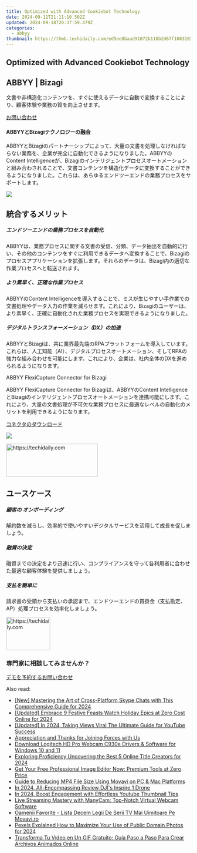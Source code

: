```yaml
---
title: Optimized with Advanced Cookiebot Technology
date: 2024-09-11T21:11:10.502Z
updated: 2024-09-18T20:37:59.479Z
categories:
  - abbyy
thumbnail: https://thmb.techidaily.com/ed5ee8baad91072b118b2d67f1083103fa228337347cb369c95ebc26efcbbaf5.jpg
---
```


## Optimized with Advanced Cookiebot Technology

## 

## ABBYY | Bizagi

文書や非構造化コンテンツを、すぐに使えるデータに自動で変換することにより、顧客体験や業務の質を向上させます。

[お問い合わせ](https://tools.techidaily.com/abbyy/products/)

#### ABBYYとBizagiテクノロジーの融合 

ABBYYとBizagiのパートナーシップによって、大量の文書を処理しなければならない業務を、企業が完全に自動化できるようになりました。ABBYYのContent Intelligenceが、Bizagiのインテリジェントプロセスオートメーションと組み合わされることで、文書コンテンツを構造化データに変換することができるようになりました。これらは、あらゆるエンドツーエンドの業務プロセスをサポートします。

![](https://content.abbyy.com/-/media/project/abbyy/abbyy/solutions/digital-onboarding/overview-image.jpg?h=716&iar=0&w=1272)

## 統合するメリット

##### エンドツーエンドの業務プロセスを自動化 

ABBYYは、業務プロセスに関する文書の受信、分類、データ抽出を自動的に行い、その他のコンテンツをすぐに利用できるデータへ変換することで、Bizagiのプロセスアプリケーションを拡張します。それらのデータは、Bizagi内の適切な作業プロセスへと転送されます。

##### より素早く、正確な作業プロセス

ABBYYのContent Intelligenceを導入することで、ミスが生じやすい手作業での文書処理やデータ入力の作業を減らせます。これにより、Bizagiのユーザーは、より素早く、正確に自動化された業務プロセスを実現できるようになりました。

##### デジタルトランスフォーメーション（DX）の加速 

ABBYYとBizagiは、共に業界最先端のRPAプラットフォームを導入しています。これらは、人工知能（AI）、デジタルプロセスオートメーション、そしてRPAの強力な組み合わせを可能にします。これにより、企業は、社内全体のDXを進められるようになります。

ABBYY FlexiCapture Connector for Bizagi 

ABBYY FlexiCapture Connector for Bizagiは、ABBYYのContent IntelligenceとBizagiのインテリジェントプロセスオートメーションを連携可能にします。これにより、大量の文書処理が不可欠な業務プロセスに最適なレベルの自動化のメリットを利用できるようになります。

[コネクタのダウンロード](https://tools.techidaily.com/abbyy/products/)

![](https://content.abbyy.com/-/media/feature/basecomponents/clients/bizagi.png?h=40&iar=0&w=120)

<!-- affiliate ads begin -->
<a href="https://bluettius.sjv.io/c/5597632/2139108/17108" target="_top" id="2139108">
  <img src="//a.impactradius-go.com/display-ad/17108-2139108" border="0" alt="https://techidaily.com" width="250" height="90"/>
</a>
<img height="0" width="0" src="https://bluettius.sjv.io/i/5597632/2139108/17108" style="position:absolute;visibility:hidden;" border="0" />
<!-- affiliate ads end -->

## ユースケース 

##### 顧客の オンボーディング 

解約数を減らし、効率的で使いやすいデジタルサービスを活用して成長を促しましょう。

##### 融資の決定

融資までの決定をより迅速に行い、コンプライアンスを守って各利用者に合わせた最適な顧客体験を提供しましょう。

##### 支払を簡単に 

請求書の受領から支払いの承認まで、エンドツーエンドの買掛金（支払勘定、AP）処理プロセスを効率化しましょう。

<!-- affiliate ads begin -->
<a href="https://aligracehair.sjv.io/c/5597632/2135363/19272" target="_top" id="2135363">
  <img src="//a.impactradius-go.com/display-ad/19272-2135363" border="0" alt="https://techidaily.com" width="120" height="90"/>
</a>
<img height="0" width="0" src="https://aligracehair.sjv.io/i/5597632/2135363/19272" style="position:absolute;visibility:hidden;" border="0" />
<!-- affiliate ads end -->

### 専門家に相談してみませんか？

[デモを予約する](https://tools.techidaily.com/abbyy/products/)[お問い合わせ](https://tools.techidaily.com/abbyy/products/)

<ins class="adsbygoogle"
     style="display:block"
     data-ad-format="autorelaxed"
     data-ad-client="ca-pub-7571918770474297"
     data-ad-slot="1223367746"></ins>

<ins class="adsbygoogle"
     style="display:block"
     data-ad-client="ca-pub-7571918770474297"
     data-ad-slot="8358498916"
     data-ad-format="auto"
     data-full-width-responsive="true"></ins>

<span class="atpl-alsoreadstyle">Also read:</span>
<div><ul>
<li><a href="https://desktop-recording.techidaily.com/new-mastering-the-art-of-cross-platform-skype-chats-with-this-comprehensive-guide-for-2024/"><u>[New] Mastering the Art of Cross-Platform Skype Chats with This Comprehensive Guide for 2024</u></a></li>
<li><a href="https://youtube-web.techidaily.com/ed-embrace-9-festive-feasts-watch-holiday-epics-at-zero-cost-online-for-2024/"><u>[Updated] Embrace 9 Festive Feasts Watch Holiday Epics at Zero Cost Online for 2024</u></a></li>
<li><a href="https://fox-links.techidaily.com/updated-in-2024-taking-views-viral-the-ultimate-guide-for-youtube-success/"><u>[Updated] In 2024, Taking Views Viral The Ultimate Guide for YouTube Success</u></a></li>
<li><a href="https://solve-manuals.techidaily.com/appreciation-and-thanks-for-joining-forces-with-us/"><u>Appreciation and Thanks for Joining Forces with Us</u></a></li>
<li><a href="https://hardware-help.techidaily.com/download-logitech-hd-pro-webcam-c930e-drivers-and-software-for-windows-10-and-11/"><u>Download Logitech HD Pro Webcam C930e Drivers & Software for Windows 10 and 11</u></a></li>
<li><a href="https://fox-access.techidaily.com/exploring-proficiency-uncovering-the-best-5-online-title-creators-for-2024/"><u>Exploring Proficiency Uncovering the Best 5 Online Title Creators for 2024</u></a></li>
<li><a href="https://solve-manuals.techidaily.com/get-your-free-professional-image-editor-now-premium-tools-at-zero-price/"><u>Get Your Free Professional Image Editor Now: Premium Tools at Zero Price</u></a></li>
<li><a href="https://solve-manuals.techidaily.com/guide-to-reducing-mp4-file-size-using-movavi-on-pc-and-mac-platforms/"><u>Guide to Reducing MP4 File Size Using Movavi on PC & Mac Platforms</u></a></li>
<li><a href="https://extra-hints.techidaily.com/in-2024-all-encompassing-review-djis-inspire-1-drone/"><u>In 2024, All-Encompassing Review DJI's Inspire 1 Drone</u></a></li>
<li><a href="https://youtube-clips.techidaily.com/in-2024-boost-engagement-with-effortless-youtube-thumbnail-tips/"><u>In 2024, Boost Engagement with Effortless Youtube Thumbnail Tips</u></a></li>
<li><a href="https://tech-revival.techidaily.com/live-streaming-mastery-with-manycam-top-notch-virtual-webcam-software/"><u>Live Streaming Mastery with ManyCam: Top-Notch Virtual Webcam Software</u></a></li>
<li><a href="https://solve-manuals.techidaily.com/oamenii-favorite-lista-decem-legii-de-serii-tv-mai-uimitoare-pe-movaviro/"><u>Oamenii Favorite - Lista Decem Legii De Serii TV Mai Uimitoare Pe Movavi.ro</u></a></li>
<li><a href="https://audio-editing.techidaily.com/pexels-explained-how-to-maximize-your-use-of-public-domain-photos-for-2024/"><u>Pexels Explained How to Maximize Your Use of Public Domain Photos for 2024</u></a></li>
<li><a href="https://solve-manuals.techidaily.com/transforma-tu-video-en-un-gif-gratuito-guia-paso-a-paso-para-crear-archivos-animados-online/"><u>Transforma Tu Vídeo en Un GIF Gratuito: Guía Paso a Paso Para Crear Archivos Animados Online</u></a></li>
</ul></div>

